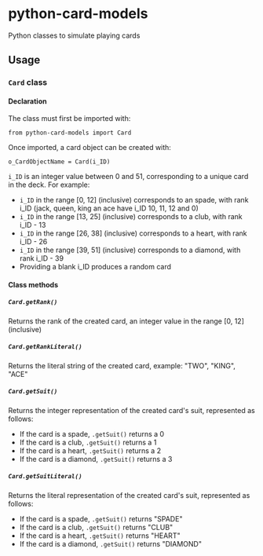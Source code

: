 # python-card-models
Python classes to simulate playing cards

## Usage

### `Card` class

#### Declaration
The class must first be imported with:
```
from python-card-models import Card
```

Once imported, a card object can be created with:
```
o_CardObjectName = Card(i_ID)
```

`i_ID` is an integer value between 0 and 51, corresponding to a unique card in the deck. For example:
- `i_ID` in the range [0, 12] (inclusive) corresponds to an spade, with rank i_ID (jack, queen, king an ace  have i_ID 10, 11, 12 and 0)
- `i_ID` in the range [13, 25] (inclusive) corresponds to a club, with rank i_ID - 13
- `i_ID` in the range [26, 38] (inclusive) corresponds to a heart, with rank i_ID - 26
- `i_ID` in the range [39, 51] (inclusive) corresponds to a diamond, with rank i_ID - 39
- Providing a blank i_ID produces a random card

#### Class methods
##### `Card.getRank()`
Returns the rank of the created card, an integer value in the range [0, 12] (inclusive)

##### `Card.getRankLiteral()`
Returns the literal string of the created card, example: "TWO", "KING", "ACE"

##### `Card.getSuit()`
Returns the integer representation of the created card's suit, represented as follows:
- If the card is a spade, `.getSuit()` returns a 0
- If the card is a club, `.getSuit()` returns a 1
- If the card is a heart, `.getSuit()` returns a 2
- If the card is a diamond, `.getSuit()` returns a 3

##### `Card.getSuitLiteral()`
Returns the literal representation of the created card's suit, represented as follows:
- If the card is a spade, `.getSuit()` returns "SPADE"
- If the card is a club, `.getSuit()` returns "CLUB"
- If the card is a heart, `.getSuit()` returns "HEART"
- If the card is a diamond, `.getSuit()` returns "DIAMOND"

